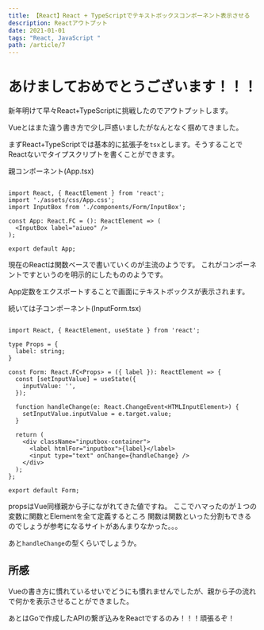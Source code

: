 ```yaml
---
title: 【React】React + TypeScriptでテキストボックスコンポーネント表示させる
description: Reactアウトプット
date: 2021-01-01
tags: "React, JavaScript "
path: /article/7
---
```

# あけましておめでとうございます！！！

新年明けて早々React+TypeScriptに挑戦したのでアウトプットします。

Vueとはまた違う書き方で少し戸惑いましたがなんとなく掴めてきました。

まずReact+TypeScriptでは基本的に拡張子を`tsx`とします。そうすることでReactないでタイプスクリプトを書くことができます。

親コンポーネント(App.tsx)

```react:App.tsx

import React, { ReactElement } from 'react';
import './assets/css/App.css';
import InputBox from './components/Form/InputBox';

const App: React.FC = (): ReactElement => (
  <InputBox label="aiueo" />
);

export default App;

```

現在のReactは関数ベースで書いていくのが主流のようです。
これがコンポーネントですというのを明示的にしたもののようです。

App定数をエクスポートすることで画面にテキストボックスが表示されます。

続いては子コンポーネント(InputForm.tsx)

```react

import React, { ReactElement, useState } from 'react';

type Props = {
  label: string;
}

const Form: React.FC<Props> = ({ label }): ReactElement => {
  const [setInputValue] = useState({
    inputValue: '',
  });

  function handleChange(e: React.ChangeEvent<HTMLInputElement>) {
    setInputValue.inputValue = e.target.value;
  }

  return (
    <div className="inputbox-container">
      <label htmlFor="inputbox">{label}</label>
      <input type="text" onChange={handleChange} />
    </div>
  );
};

export default Form;
```

propsはVue同様親から子にながれてきた値ですね。
ここでハマったのが１つの変数に関数とElementを全て定義するところ
関数は関数といった分割もできるのでしょうが参考になるサイトがあんまりなかった。。。

あと`handleChange`の型くらいでしょうか。

## 所感
Vueの書き方に慣れているせいでどうにも慣れませんでしたが、親から子の流れで何かを表示させることができました。

あとはGoで作成したAPIの繋ぎ込みをReactでするのみ！！！頑張るぞ！